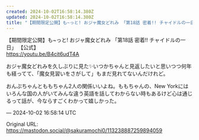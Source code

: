 ```yaml
---
created: 2024-10-02T16:58:14.380Z
updated: 2024-10-02T16:58:14.380Z
title: "【期間限定公開】も~っと! おジャ魔女どれみ 「第18話 密着!! チャイドルの一日」 【公式】https://youtu.be/B4cit6udT4Aおジャ魔[...]"
---
```


<p>【期間限定公開】も~っと! おジャ魔女どれみ 「第18話 密着!! チャイドルの一日」 【公式】<br /><a href="https://youtu.be/B4cit6udT4A" target="_blank" rel="nofollow noopener noreferrer" translate="no"><span class="invisible">https://</span><span class="">youtu.be/B4cit6udT4A</span><span class="invisible"></span></a></p><p>おジャ魔女どれみを久しぶりに見た✨️いつかちゃんと見返したいと思いつつ何年も経ってて、「魔女見習いをさがして」もまだ見れてないんだけれど。</p><p>おんぷちゃんとももちゃん2人の関係いいよね。ももちゃんの、New Yorkにはいろんな国の人がいてみんな違う英語を話してわからない時もあるけど心は通じるって話が、今ならすごくわかって嬉しかった。</p>

&mdash; 2024-10-02 16:58:14 UTC

Original URL: https://mastodon.social/@sakuramochi0/113238887259894059
